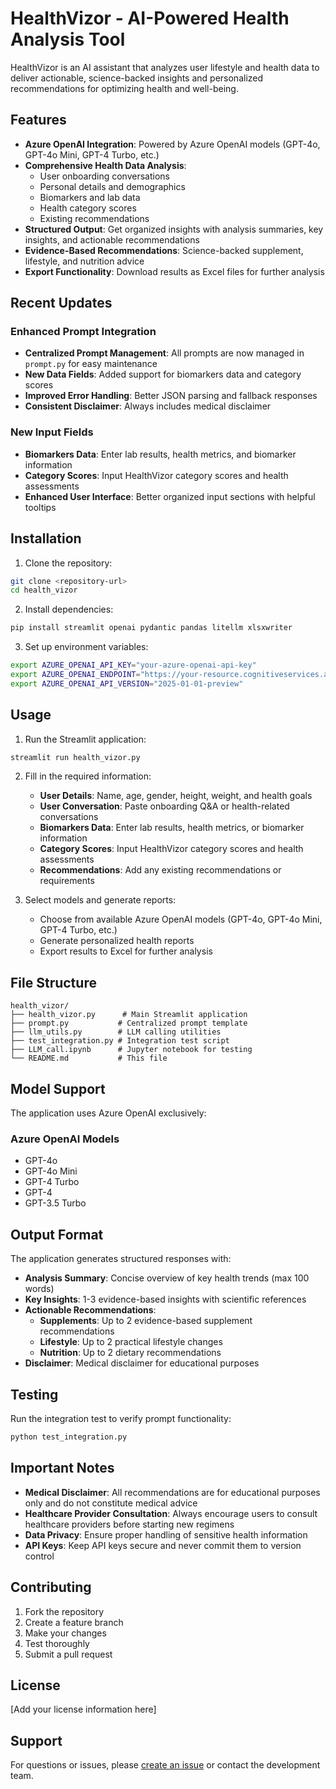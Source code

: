 # HealthVizor - AI-Powered Health Analysis Tool

HealthVizor is an AI assistant that analyzes user lifestyle and health data to deliver actionable, science-backed insights and personalized recommendations for optimizing health and well-being.

## Features

- **Azure OpenAI Integration**: Powered by Azure OpenAI models (GPT-4o, GPT-4o Mini, GPT-4 Turbo, etc.)
- **Comprehensive Health Data Analysis**: 
  - User onboarding conversations
  - Personal details and demographics
  - Biomarkers and lab data
  - Health category scores
  - Existing recommendations
- **Structured Output**: Get organized insights with analysis summaries, key insights, and actionable recommendations
- **Evidence-Based Recommendations**: Science-backed supplement, lifestyle, and nutrition advice
- **Export Functionality**: Download results as Excel files for further analysis

## Recent Updates

### Enhanced Prompt Integration
- **Centralized Prompt Management**: All prompts are now managed in `prompt.py` for easy maintenance
- **New Data Fields**: Added support for biomarkers data and category scores
- **Improved Error Handling**: Better JSON parsing and fallback responses
- **Consistent Disclaimer**: Always includes medical disclaimer

### New Input Fields
- **Biomarkers Data**: Enter lab results, health metrics, and biomarker information
- **Category Scores**: Input HealthVizor category scores and health assessments
- **Enhanced User Interface**: Better organized input sections with helpful tooltips

## Installation

1. Clone the repository:
```bash
git clone <repository-url>
cd health_vizor
```

2. Install dependencies:
```bash
pip install streamlit openai pydantic pandas litellm xlsxwriter
```

3. Set up environment variables:
```bash
export AZURE_OPENAI_API_KEY="your-azure-openai-api-key"
export AZURE_OPENAI_ENDPOINT="https://your-resource.cognitiveservices.azure.com"
export AZURE_OPENAI_API_VERSION="2025-01-01-preview"
```

## Usage

1. Run the Streamlit application:
```bash
streamlit run health_vizor.py
```

2. Fill in the required information:
   - **User Details**: Name, age, gender, height, weight, and health goals
   - **User Conversation**: Paste onboarding Q&A or health-related conversations
   - **Biomarkers Data**: Enter lab results, health metrics, or biomarker information
   - **Category Scores**: Input HealthVizor category scores and health assessments
   - **Recommendations**: Add any existing recommendations or requirements

3. Select models and generate reports:
   - Choose from available Azure OpenAI models (GPT-4o, GPT-4o Mini, GPT-4 Turbo, etc.)
   - Generate personalized health reports
   - Export results to Excel for further analysis

## File Structure

```
health_vizor/
├── health_vizor.py      # Main Streamlit application
├── prompt.py           # Centralized prompt template
├── llm_utils.py        # LLM calling utilities
├── test_integration.py # Integration test script
├── LLM_call.ipynb      # Jupyter notebook for testing
└── README.md           # This file
```

## Model Support

The application uses Azure OpenAI exclusively:

### Azure OpenAI Models
- GPT-4o
- GPT-4o Mini
- GPT-4 Turbo
- GPT-4
- GPT-3.5 Turbo

## Output Format

The application generates structured responses with:

- **Analysis Summary**: Concise overview of key health trends (max 100 words)
- **Key Insights**: 1-3 evidence-based insights with scientific references
- **Actionable Recommendations**:
  - **Supplements**: Up to 2 evidence-based supplement recommendations
  - **Lifestyle**: Up to 2 practical lifestyle changes
  - **Nutrition**: Up to 2 dietary recommendations
- **Disclaimer**: Medical disclaimer for educational purposes

## Testing

Run the integration test to verify prompt functionality:

```bash
python test_integration.py
```

## Important Notes

- **Medical Disclaimer**: All recommendations are for educational purposes only and do not constitute medical advice
- **Healthcare Provider Consultation**: Always encourage users to consult healthcare providers before starting new regimens
- **Data Privacy**: Ensure proper handling of sensitive health information
- **API Keys**: Keep API keys secure and never commit them to version control

## Contributing

1. Fork the repository
2. Create a feature branch
3. Make your changes
4. Test thoroughly
5. Submit a pull request

## License

[Add your license information here]

## Support

For questions or issues, please [create an issue](link-to-issues) or contact the development team. 